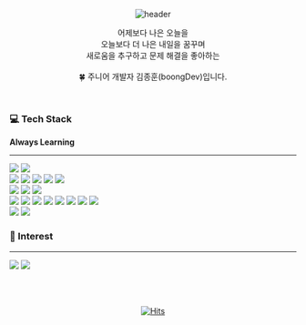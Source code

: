 <div align=center>
  
![header](https://capsule-render.vercel.app/api?type=waving&color=0:1D976C,100:93F9B9&height=300&section=header&text=Welcome&desc=My%20boongDev%20Profile&descAlign=70&descAlignY=65&fontSize=90)


  어제보다 나은 오늘을<br>
  오늘보다 더 나은 내일을 꿈꾸며<br>
  새로움을 추구하고 문제 해결을 좋아하는 <br><br>
  🍀 주니어 개발자 김종훈(boongDev)입니다.<br>
</p>
<br>
</div>
<div>
  <h3> 💻 Tech Stack </h3>
  <b>Always Learning</b><br>
  <hr>
 <img src="https://img.shields.io/badge/Java-ff7200?style=for-the-badge&logo=Java&logoColor=white"> <img src="https://img.shields.io/badge/JavaScript-F7DF1E?style=for-the-badge&logo=JavaScript&logoColor=white"><br>
 <img src="https://img.shields.io/badge/Spring-6DB33F?style=for-the-badge&logo=Spring&logoColor=white"> <img src="https://img.shields.io/badge/Spring Boot-6DB33F?style=for-the-badge&logo=Spring&logoColor=white"> <img src="https://img.shields.io/badge/Node.js-339933?style=for-the-badge&logo=Node.js&logoColor=white"> <img src="https://img.shields.io/badge/Express-acb890?style=for-the-badge&logo=Express&logoColor=white"> <img src="https://img.shields.io/badge/nextdotjs-000000?style=for-the-badge&logo=nextdotjs&logoColor=white"> <br>
 <img src="https://img.shields.io/badge/MySQL-4479A1?style=for-the-badge&logo=MySQL&logoColor=white"> <img src="https://img.shields.io/badge/MariaDB-003545?style=for-the-badge&logo=MariaDB&logoColor=white"> <img src="https://img.shields.io/badge/MongoDB-47A248?style=for-the-badge&logo=MongoDB&logoColor=white"><br>
<img src="https://img.shields.io/badge/DevOps-40AEF0?style=for-the-badge&logo=Azure DevOps&logoColor=white"> <img src="https://img.shields.io/badge/AWS-232F3E?style=for-the-badge&logo=Amazon AWS&logoColor=white"> <img src="https://img.shields.io/badge/amazoneks-FF9900?style=for-the-badge&logo=amazoneks&logoColor=white"> <img src="https://img.shields.io/badge/NGINX-009639?style=for-the-badge&logo=NGINX&logoColor=white"> <img src="https://img.shields.io/badge/terraform-7B42BC?style=for-the-badge&logo=terraform&logoColor=white"> <img src="https://img.shields.io/badge/Kubernetes-326CE5?style=for-the-badge&logo=Kubernetes&logoColor=white">
<img src="https://img.shields.io/badge/Jenkins-D24939?style=for-the-badge&logo=Jenkins&logoColor=white"> <img src="https://img.shields.io/badge/Docker-2496ED?style=for-the-badge&logo=Docker&logoColor=white"> <br>
<img src="https://img.shields.io/badge/git-F05032?style=for-the-badge&logo=git&logoColor=white"> <img src="https://img.shields.io/badge/githubactions-2088FF?style=for-the-badge&logo=githubactions&logoColor=white"> <br>

### 👀 Interest
* * *
 <img src="https://img.shields.io/badge/Kafka-231F20?style=for-the-badge&logo=Apache Kafka&logoColor=white"> <img src="https://img.shields.io/badge/microsoftazure-0078D7?style=for-the-badge&logo=microsoftazure&logoColor=white">
</div>
<br>
<br>

<div align=center>
  
[![Hits](https://hits.seeyoufarm.com/api/count/incr/badge.svg?url=https%3A%2F%2Fgithub.com%2FqnddjKJH&count_bg=%2348C623&title_bg=%23808080&icon=github.svg&icon_color=%23E7E7E7&title=hits&edge_flat=true)](https://hits.seeyoufarm.com)
  
</div>


<!--
**qnddjKJH/qnddjKJH** is a ✨ _special_ ✨ repository because its `README.md` (this file) appears on your GitHub profile.

Here are some ideas to get you started:

- 🔭 I’m currently working on ...
- 🌱 I’m currently learning ...
- 👯 I’m looking to collaborate on ...
- 🤔 I’m looking for help with ...
- 💬 Ask me about ...
- 📫 How to reach me: ...
- 😄 Pronouns: ...
- ⚡ Fun fact: ...
-->
